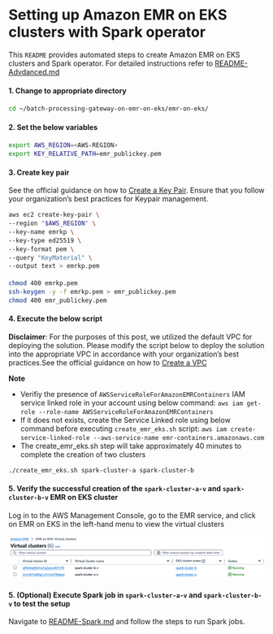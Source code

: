 # Setting up Amazon EMR on EKS clusters with Spark operator

This ```README``` provides automated steps to create Amazon EMR on EKS clusters and Spark operator. For detailed instructions refer to [README-Advdanced.md](README-Advanced.md)

#### 1. Change to appropriate directory

```sh
cd ~/batch-processing-gateway-on-emr-on-eks/emr-on-eks/
```

#### 2. Set the below variables

```sh
export AWS_REGION=<AWS-REGION>
export KEY_RELATIVE_PATH=emr_publickey.pem
```

#### 3. Create key pair
See the official guidance on how to [Create a Key Pair](https://docs.aws.amazon.com/AWSEC2/latest/UserGuide/create-key-pairs.html).
Ensure that you follow your organization’s best practices for Keypair management.

```sh
aws ec2 create-key-pair \
--region "$AWS_REGION" \
--key-name emrkp \
--key-type ed25519 \
--key-format pem \
--query "KeyMaterial" \
--output text > emrkp.pem

chmod 400 emrkp.pem
ssh-keygen -y -f emrkp.pem > emr_publickey.pem
chmod 400 emr_publickey.pem
```

#### 4. Execute the below script 

**Disclaimer**: For the purposes of this post, we utilized the default VPC for deploying the solution. Please modify the script below to deploy the solution into the appropriate VPC in accordance with your organization’s best practices.See the official guidance on how to [Create a VPC](https://docs.aws.amazon.com/vpc/latest/userguide/create-vpc.html)

**Note** 

- Verifiy the presence of `AWSServiceRoleForAmazonEMRContainers` IAM service linked role in your account using below command: `aws iam get-role --role-name AWSServiceRoleForAmazonEMRContainers`
- If it does not exists, create the Service Linked role using below command before executing `create_emr_eks.sh` script: `aws iam create-service-linked-role --aws-service-name emr-containers.amazonaws.com`
- The create_emr_eks.sh step will take approximately 40 minutes to complete the creation of two clusters

```sh
./create_emr_eks.sh spark-cluster-a spark-cluster-b

```

#### 5. Verify the successful creation of the ```spark-cluster-a-v``` and ```spark-cluster-b-v``` EMR on EKS cluster

Log in to the AWS Management Console, go to the EMR service, and click on EMR on EKS in the left-hand menu to view the virtual clusters

![Alt text](../images/emr-on-eks-virtual-clusters.png)

#### 5. (Optional) Execute Spark job in ```spark-cluster-a-v``` and ```spark-cluster-b-v``` to test the setup

Navigate to [README-Spark.md](README-Spark.md) and follow the steps to run Spark jobs.
